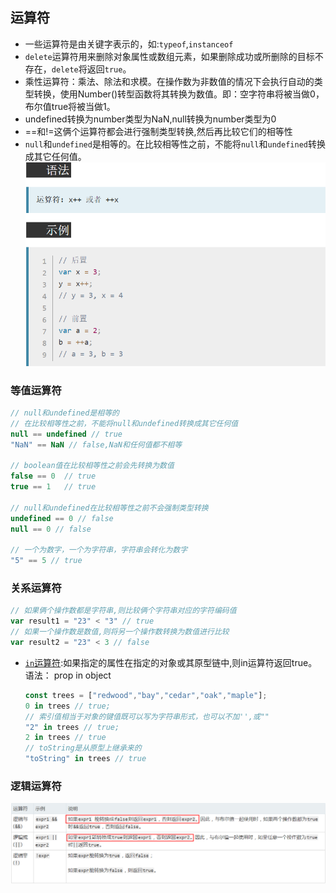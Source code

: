 ## 运算符
* 一些运算符是由关键字表示的，如:`typeof`,`instanceof`
* `delete`运算符用来删除对象属性或数组元素，如果删除成功或所删除的目标不存在，`delete`将返回`true`。
* 乘性运算符：乘法、除法和求模。在操作数为非数值的情况下会执行自动的类型转换，使用Number()转型函数将其转换为数值。即：空字符串将被当做0，布尔值true将被当做1。
* undefined转换为number类型为NaN,null转换为number类型为0
* ==和!=这俩个运算符都会进行强制类型转换,然后再比较它们的相等性
* `null`和`undefined`是相等的。在比较相等性之前，不能将`null`和`undefined`转换成其它任何值。
![++](./images/++.png)
### 等值运算符
  ```js
  // null和undefined是相等的
  // 在比较相等性之前，不能将null和undefined转换成其它任何值
  null == undefined // true
  "NaN" == NaN // false,NaN和任何值都不相等

  // boolean值在比较相等性之前会先转换为数值
  false == 0  // true
  true == 1   // true

  // null和undefined在比较相等性之前不会强制类型转换
  undefined == 0 // false
  null == 0 // false

  // 一个为数字，一个为字符串，字符串会转化为数字
  "5" == 5 // true
  ```
### 关系运算符
  ```js
  // 如果俩个操作数都是字符串,则比较俩个字符串对应的字符编码值
  var result1 = "23" < "3" // true
  // 如果一个操作数是数值,则将另一个操作数转换为数值进行比较
  var result2 = "23" < 3 // false
  ```
* [`in`运算符](https://developer.mozilla.org/zh-CN/docs/Web/JavaScript/Reference/Operators/in):如果指定的属性在指定的对象或其原型链中,则in运算符返回true。 语法： prop in object
  ```js
  const trees = ["redwood","bay","cedar","oak","maple"];
  0 in trees // true;
  // 索引值相当于对象的键值既可以写为字符串形式，也可以不加'',或""
  "2" in trees // true;
  2 in trees // true
  // toString是从原型上继承来的
  "toString" in trees // true
  ```
### 逻辑运算符
![逻辑运算符](./images/逻辑运算符.png)

